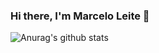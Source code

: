 ### Hi there, I'm Marcelo Leite 👋

![Anurag's github stats](https://github-readme-stats.vercel.app/api?username=marceloleitemt&show_icons=true&theme=radical)

<!--
**marceloleitemt/marceloleitemt** is a ✨ _special_ ✨ repository because its `README.md` (this file) appears on your GitHub profile.

Here are some ideas to get you started:

- 🔭 I’m currently working on ...
- 🌱 I’m currently learning ...
- 👯 I’m looking to collaborate on ...
- 🤔 I’m looking for help with ...
- 💬 Ask me about ...
- 📫 How to reach me: ...
- 😄 Pronouns: ...
- ⚡ Fun fact: ...
-->
